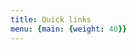 ```yaml
---
title: Quick links
menu: {main: {weight: 40}}
---
```


<!--add blocks of content here to add more sections to the community page -->

